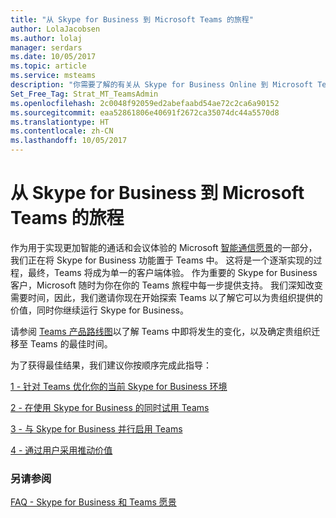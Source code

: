 ```yaml
---
title: "从 Skype for Business 到 Microsoft Teams 的旅程"
author: LolaJacobsen
ms.author: lolaj
manager: serdars
ms.date: 10/05/2017
ms.topic: article
ms.service: msteams
description: "你需要了解的有关从 Skype for Business Online 到 Microsoft Teams 的旅程的所有内容。"
Set_Free_Tag: Strat_MT_TeamsAdmin
ms.openlocfilehash: 2c0048f92059ed2abefaabd54ae72c2ca6a90152
ms.sourcegitcommit: eaa52861806e40691f2672ca35074dc44a5570d8
ms.translationtype: HT
ms.contentlocale: zh-CN
ms.lasthandoff: 10/05/2017
---
```

<a name="journey-from-skype-for-business-to-microsoft-teams"></a>从 Skype for Business 到 Microsoft Teams 的旅程
==================================================

作为用于实现更加智能的通话和会议体验的 Microsoft [智能通信愿景](https://aka.ms/intelligentcommunicationsblog)的一部分，我们正在将 Skype for Business 功能置于 Teams 中。 这将是一个逐渐实现的过程，最终，Teams 将成为单一的客户端体验。 作为重要的 Skype for Business 客户，Microsoft 随时为你在你的 Teams 旅程中每一步提供支持。 我们深知改变需要时间，因此，我们邀请你现在开始探索 Teams 以了解它可以为贵组织提供的价值，同时你继续运行 Skype for Business。 

请参阅 [Teams 产品路线图](https://aka.ms/TeamsRoadmap)以了解 Teams 中即将发生的变化，以及确定贵组织迁移至 Teams 的最佳时间。

为了获得最佳结果，我们建议你按顺序完成此指导：


[1 - 针对 Teams 优化你的当前 Skype for Business 环境](prepare-teams.md)

[2 - 在使用 Skype for Business 的同时试用 Teams](pilot-essentials.md)

[3 - 与 Skype for Business 并行启用 Teams](guidance-SkypeforBusiness.md)

[4 - 通过用户采用推动价值](continue-journey.md)


 
### <a name="see-also"></a>另请参阅
[FAQ - Skype for Business 和 Teams 愿景](FAQ-journey.md)




